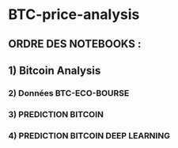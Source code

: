 # BTC-price-analysis

## ORDRE DES NOTEBOOKS : 

## 1) Bitcoin Analysis

### 2) Données BTC-ECO-BOURSE

### 3) PREDICTION BITCOIN

### 4) PREDICTION BITCOIN DEEP LEARNING


